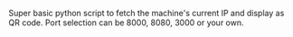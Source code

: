 Super basic python script to fetch the machine's current IP and display as QR code.
Port selection can be 8000, 8080, 3000 or your own.
